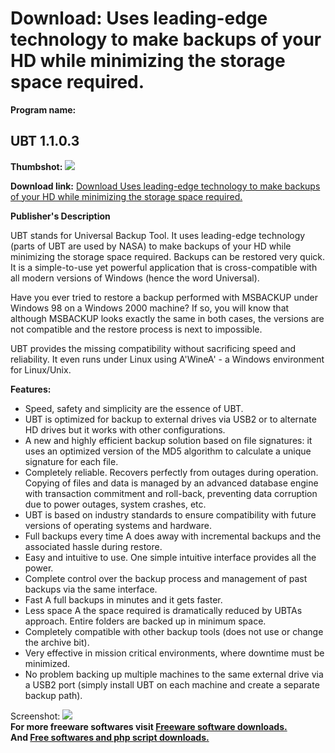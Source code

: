 # Download: Uses leading-edge technology to make backups of your HD while minimizing the storage space required.

**Program name:**

## UBT 1.1.0.3

  
**Thumbshot:** ![](http://www.freewarefiles.com/screenshot/ebundaubt_md.gif)   
  
**Download link:** [Download Uses leading-edge technology to make backups of your HD while minimizing the storage space required.](http://freesoftwares.boysofts.com/UBT_program_25293.html)  
  


**Publisher's Description**  
  


UBT stands for Universal Backup Tool. It uses leading-edge technology (parts of UBT are used by NASA) to make backups of your HD while minimizing the storage space required. Backups can be restored very quick. It is a simple-to-use yet powerful application that is cross-compatible with all modern versions of Windows (hence the word Universal). 

Have you ever tried to restore a backup performed with MSBACKUP under Windows 98 on a Windows 2000 machine? If so, you will know that although MSBACKUP looks exactly the same in both cases, the versions are not compatible and the restore process is next to impossible.

UBT provides the missing compatibility without sacrificing speed and reliability. It even runs under Linux using A'WineA' - a Windows environment for Linux/Unix.

**Features:**

  * Speed, safety and simplicity are the essence of UBT. 
  * UBT is optimized for backup to external drives via USB2 or to alternate HD drives but it works with other configurations. 
  * A new and highly efficient backup solution based on file signatures: it uses an optimized version of the MD5 algorithm to calculate a unique signature for each file. 
  * Completely reliable. Recovers perfectly from outages during operation. Copying of files and data is managed by an advanced database engine with transaction commitment and roll-back, preventing data corruption due to power outages, system crashes, etc. 
  * UBT is based on industry standards to ensure compatibility with future versions of operating systems and hardware. 
  * Full backups every time A does away with incremental backups and the associated hassle during restore. 
  * Easy and intuitive to use. One simple intuitive interface provides all the power. 
  * Complete control over the backup process and management of past backups via the same interface. 
  * Fast A full backups in minutes and it gets faster. 
  * Less space A the space required is dramatically reduced by UBTAs approach. Entire folders are backed up in minimum space. 
  * Completely compatible with other backup tools (does not use or change the archive bit). 
  * Very effective in mission critical environments, where downtime must be minimized. 
  * No problem backing up multiple machines to the same external drive via a USB2 port (simply install UBT on each machine and create a separate backup path). 

  
  
Screenshot: ![](http://www.freewarefiles.com/screenshot/ebundaubt.gif)   
**For more freeware softwares visit [Freeware software downloads.](http://freesoftwares.boysofts.com/)**   
**And [Free softwares and php script downloads.](http://www.boysofts.com/)**
